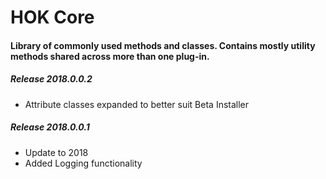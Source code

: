 # HOK Core 

#### Library of commonly used methods and classes. Contains mostly utility methods shared across more than one plug-in. 

##### Release 2018.0.0.2

* Attribute classes expanded to better suit Beta Installer

##### Release 2018.0.0.1

* Update to 2018
* Added Logging functionality
